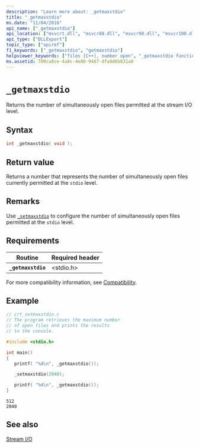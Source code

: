 ```yaml
---
description: "Learn more about: _getmaxstdio"
title: "_getmaxstdio"
ms.date: "11/04/2016"
api_name: ["_getmaxstdio"]
api_location: ["msvcrt.dll", "msvcr80.dll", "msvcr90.dll", "msvcr100.dll", "msvcr100_clr0400.dll", "msvcr110.dll", "msvcr110_clr0400.dll", "msvcr120.dll", "msvcr120_clr0400.dll", "ucrtbase.dll", "api-ms-win-crt-stdio-l1-1-0.dll"]
api_type: ["DLLExport"]
topic_type: ["apiref"]
f1_keywords: ["_getmaxstdio", "getmaxstdio"]
helpviewer_keywords: ["files [C++], number open", "_getmaxstdio function", "getmaxstdio function", "open files, getting number"]
ms.assetid: 700ca8ce-4a8c-4e00-9467-dfa9d6b831a0
---
```

# `_getmaxstdio`

Returns the number of simultaneously open files permitted at the stream I/O level.

## Syntax

```C
int _getmaxstdio( void );
```

## Return value

Returns a number that represents the number of simultaneously open files currently permitted at the `stdio` level.

## Remarks

Use [`_setmaxstdio`](setmaxstdio.md) to configure the number of simultaneously open files permitted at the `stdio` level.

## Requirements

|Routine|Required header|
|-------------|---------------------|
|**`_getmaxstdio`**|\<stdio.h>|

For more compatibility information, see [Compatibility](../compatibility.md).

## Example

```C
// crt_setmaxstdio.c
// The program retrieves the maximum number
// of open files and prints the results
// to the console.

#include <stdio.h>

int main()
{
   printf( "%d\n", _getmaxstdio());

   _setmaxstdio(2048);

   printf( "%d\n", _getmaxstdio());
}
```

```Output
512
2048
```

## See also

[Stream I/O](../stream-i-o.md)
